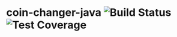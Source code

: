# coin-changer-java ![Build Status](https://travis-ci.com/samjones1001/coin-changer-java.svg?branch=master) ![Test Coverage](https://codecov.io/gh/samjones1001/coin-changer-java/branch/master/graph/badge.svg)
